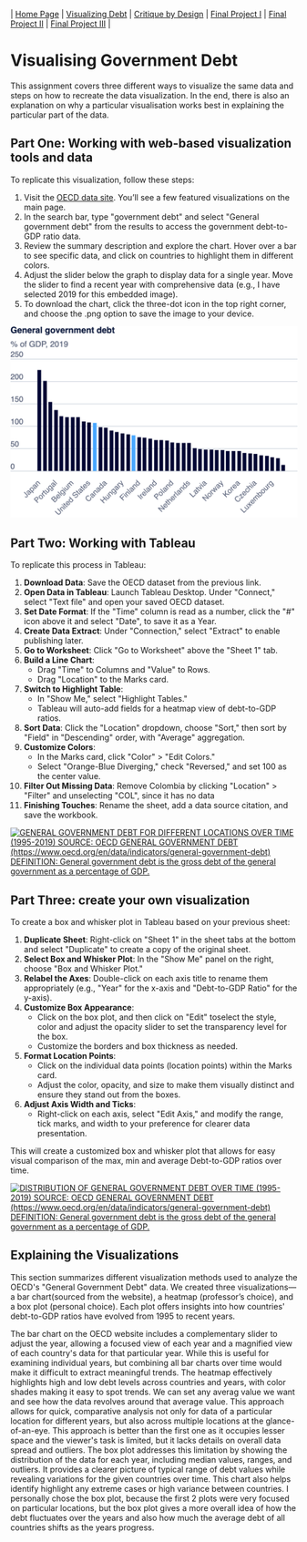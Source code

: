 | [Home Page](https://varundt.github.io/tswd-portfolio/) | [Visualizing Debt](https://varundt.github.io/tswd-portfolio/visualizing-government-debt) | [Critique by Design](https://varundt.github.io/tswd-portfolio/critique-by-design) | [Final Project I](https://varundt.github.io/tswd-portfolio/final-project-part-one) | [Final Project II](final-project-part-two) | [Final Project III](final-project-part-three) |

# Visualising Government Debt

This assignment covers three different ways to visualize the same data and steps on how to recreate the data visualization. In the end, there is also an explanation on why a particular visualisation works best in explaining the particular part of the data.

## Part One: Working with web-based visualization tools and data

To replicate this visualization, follow these steps:
1. Visit the [OECD data site](https://www.oecd.org/en/data.html). You’ll see a few featured visualizations on the main page.
2. In the search bar, type "government debt" and select "General government debt" from the results to access the government debt-to-GDP ratio data.
3. Review the summary description and explore the chart. Hover over a bar to see specific data, and click on countries to highlight them in different colors.
4. Adjust the slider below the graph to display data for a single year. Move the slider to find a recent year with comprehensive data (e.g., I have selected 2019 for this embedded image).
5. To download the chart, click the three-dot icon in the top right corner, and choose the .png option to save the image to your device.


![General Government Debt as % of GDP (2019)](https://github.com/VarunDT/tswd-portfolio/blob/c48f5afa91fb93b3861f85284621964d34bfe0f2/OECD%3AGGD?raw=true)

## Part Two: Working with Tableau

To replicate this process in Tableau:
1. **Download Data**: Save the OECD dataset from the previous link.
2. **Open Data in Tableau**: Launch Tableau Desktop. Under "Connect," select "Text file" and open your saved OECD dataset.
3. **Set Date Format**: If the "Time" column is read as a number, click the "#" icon above it and select "Date", to save it as a Year.
4. **Create Data Extract**: Under "Connection," select "Extract" to enable publishing later.
5. **Go to Worksheet**: Click "Go to Worksheet" above the "Sheet 1" tab.
6. **Build a Line Chart**:
   - Drag "Time" to Columns and "Value" to Rows.
   - Drag "Location" to the Marks card.
7. **Switch to Highlight Table**:
   - In "Show Me," select "Highlight Tables."
   - Tableau will auto-add fields for a heatmap view of debt-to-GDP ratios.
8. **Sort Data**: Click the "Location" dropdown, choose "Sort," then sort by "Field" in "Descending" order, with "Average" aggregation.
9. **Customize Colors**:
   - In the Marks card, click "Color" > "Edit Colors."
   - Select "Orange-Blue Diverging," check "Reversed," and set 100 as the center value.
10. **Filter Out Missing Data**: Remove Colombia by clicking "Location" > "Filter" and unselecting "COL", since it has no data
11. **Finishing Touches**: Rename the sheet, add a data source citation, and save the workbook.

<div class='tableauPlaceholder' id='viz1730766615644' style='position: relative'>
    <noscript>
        <a href='#'>
            <img alt='GENERAL GOVERNMENT DEBT FOR DIFFERENT LOCATIONS OVER TIME (1995-2019) SOURCE: OECD GENERAL GOVERNMENT DEBT (https://www.oecd.org/en/data/indicators/general-government-debt) DEFINITION: General government debt is the gross debt of the general government as a percentage of GDP.' src='https://public.tableau.com/static/images/OE/OECDGOVTDEBT/Sheet1/1_rss.png' style='border: none' />
        </a>
    </noscript>
    <object class='tableauViz' style='display: none;'>
        <param name='host_url' value='https%3A%2F%2Fpublic.tableau.com%2F' />
        <param name='embed_code_version' value='3' />
        <param name='site_root' value='' />
        <param name='name' value='OECDGOVTDEBT/Sheet1' />
        <param name='tabs' value='no' />
        <param name='toolbar' value='yes' />
        <param name='static_image' value='https://public.tableau.com/static/images/OE/OECDGOVTDEBT/Sheet1/1.png' />
        <param name='animate_transition' value='yes' />
        <param name='display_static_image' value='yes' />
        <param name='display_spinner' value='yes' />
        <param name='display_overlay' value='yes' />
        <param name='display_count' value='yes' />
        <param name='language' value='en-GB' />
        <param name='filter' value='publish=yes' />
    </object>
</div>
<script type='text/javascript'>
    var divElement = document.getElementById('viz1730766615644');
    var vizElement = divElement.getElementsByTagName('object')[0];
    vizElement.style.width = '100%';
    vizElement.style.height = (divElement.offsetWidth * 0.75) + 'px';
    var scriptElement = document.createElement('script');
    scriptElement.src = 'https://public.tableau.com/javascripts/api/viz_v1.js';
    vizElement.parentNode.insertBefore(scriptElement, vizElement);
</script>


## Part Three: create your own visualization

To create a box and whisker plot in Tableau based on your previous sheet:
1. **Duplicate Sheet**: Right-click on "Sheet 1" in the sheet tabs at the bottom and select "Duplicate" to create a copy of the original sheet.
2. **Select Box and Whisker Plot**: In the "Show Me" panel on the right, choose "Box and Whisker Plot."
3. **Relabel the Axes**: Double-click on each axis title to rename them appropriately (e.g., "Year" for the x-axis and "Debt-to-GDP Ratio" for the y-axis).
4. **Customize Box Appearance**:
   - Click on the box plot, and then click on "Edit"  toselect the style, color and adjust the opacity slider to set the transparency level for the box.
   - Customize the borders and box thickness as needed.
5. **Format Location Points**:
   - Click on the individual data points (location points) within the Marks card.
   - Adjust the color, opacity, and size to make them visually distinct and ensure they stand out from the boxes.
6. **Adjust Axis Width and Ticks**:
   - Right-click on each axis, select "Edit Axis," and modify the range, tick marks, and width to your preference for clearer data presentation.

This will create a customized box and whisker plot that allows for easy visual comparison of the max, min and average Debt-to-GDP ratios over time.

<div class='tableauPlaceholder' id='viz1730766365733' style='position: relative'>
    <noscript>
        <a href='#'>
            <img alt='DISTRIBUTION OF GENERAL GOVERNMENT DEBT OVER TIME (1995-2019) SOURCE: OECD GENERAL GOVERNMENT DEBT (https://www.oecd.org/en/data/indicators/general-government-debt) DEFINITION: General government debt is the gross debt of the general government as a percentage of GDP.' src='https://public.tableau.com/static/images/OE/OECDGOVTDEBTPLOT2/Sheet12/1_rss.png' style='border: none' />
        </a>
    </noscript>
    <object class='tableauViz' style='display: none;'>
        <param name='host_url' value='https%3A%2F%2Fpublic.tableau.com%2F' />
        <param name='embed_code_version' value='3' />
        <param name='site_root' value='' />
        <param name='name' value='OECDGOVTDEBTPLOT2/Sheet12' />
        <param name='tabs' value='no' />
        <param name='toolbar' value='yes' />
        <param name='static_image' value='https://public.tableau.com/static/images/OE/OECDGOVTDEBTPLOT2/Sheet12/1.png' />
        <param name='animate_transition' value='yes' />
        <param name='display_static_image' value='yes' />
        <param name='display_spinner' value='yes' />
        <param name='display_overlay' value='yes' />
        <param name='display_count' value='yes' />
        <param name='language' value='en-GB' />
        <param name='filter' value='publish=yes' />
    </object>
</div>
<script type='text/javascript'>
    var divElement = document.getElementById('viz1730766365733');
    var vizElement = divElement.getElementsByTagName('object')[0];
    vizElement.style.width = '100%';
    vizElement.style.height = (divElement.offsetWidth * 0.75) + 'px';
    var scriptElement = document.createElement('script');
    scriptElement.src = 'https://public.tableau.com/javascripts/api/viz_v1.js';
    vizElement.parentNode.insertBefore(scriptElement, vizElement);
</script>

## Explaining the Visualizations

This section summarizes different visualization methods used to analyze the OECD's "General Government Debt" data. We created three visualizations—a bar chart(sourced from the website), a heatmap (professor’s choice), and a box plot (personal choice). Each plot offers insights into how countries' debt-to-GDP ratios have evolved from 1995 to recent years.

The bar chart on the OECD website includes a complementary slider to adjust the year, allowing a focused view of each year and a magnified view of each country's data for that particular year. While this is useful for examining individual years, but combining all bar charts over time would make it difficult to extract meaningful trends. The heatmap effectively highlights high and low debt levels across countries and years, with color shades making it easy to spot trends. We can set any averag value we want and see how the data revolves around that average value. This approach allows for quick, comparative analysis not only for data of a particular location for different years, but also across multiple locations at the glance-of-an-eye. This approach is better than the first one as it occupies lesser space and the viewer's task is limited, but it lacks details on overall data spread and outliers. The box plot addresses this limitation by showing the distribution of the data for each year, including median values, ranges, and outliers. It provides a clearer picture of typical range of debt values while revealing variations for the given countries over time. This chart also helps identify highlight any extreme cases or high variance between countries. I personally chose the box plot, because the first 2 plots were very focused on particular locations, but the box plot gives a more overall idea of how the debt fluctuates over the years and also how much the average debt of all countries shifts as the years progress.






